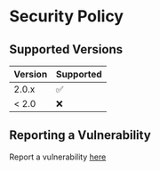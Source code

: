 # Security Policy

## Supported Versions


| Version | Supported          |
| ------- | ------------------ |
| 2.0.x   | :white_check_mark: |
| < 2.0   | :x:                |

## Reporting a Vulnerability

Report a vulnerability <a href='https://github.com/55gms/55GMS/security/advisories/new'>here</a>
